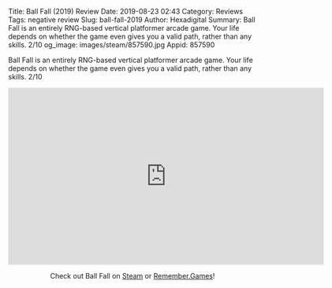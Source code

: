 Title: Ball Fall (2019) Review
Date: 2019-08-23 02:43
Category: Reviews
Tags: negative review
Slug: ball-fall-2019
Author: Hexadigital
Summary: Ball Fall is an entirely RNG-based vertical platformer arcade game. Your life depends on whether the game even gives you a valid path, rather than any skills. 2/10
og_image: images/steam/857590.jpg
Appid: 857590

Ball Fall is an entirely RNG-based vertical platformer arcade game. Your life depends on whether the game even gives you a valid path, rather than any skills. 2/10

<center><iframe src="https://www.youtube.com/embed/Fh8tHtl_Zl4?feature=oembed" allow="accelerometer; autoplay; encrypted-media; gyroscope; picture-in-picture" width="640" height="360" frameborder="0"></iframe>

Check out Ball Fall on [Steam](https://store.steampowered.com/app/857590/?curator_clanid=34633900) or [Remember.Games](https://remember.games/game/149/)!</center>
